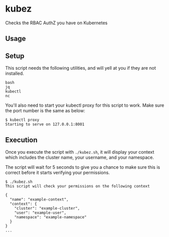 # kubez
Checks the RBAC AuthZ you have on Kubernetes

## Usage

## Setup

This script needs the following utilities, and will yell at you if they are not installed.

```
bash
jq
kubectl
nc
```

You'll also need to start your kubectl proxy for this script to work.
Make sure the port number is the same as below:

```
$ kubectl proxy
Starting to serve on 127.0.0.1:8001
```


## Execution

Once you execute the script with `./kubez.sh`, it will display your context
which includes the cluster name, your username, and your namespace.

The script will wait for 5 seconds to give you a chance to make sure this is correct
before it starts verifying your permissions.

```
$ ./kubez.sh 
This script will check your permissions on the following context

{
  "name": "example-context",
  "context": {
    "cluster": "example-cluster",
    "user": "example-user",
    "namespace": "example-namespace"
  }
}
...
```
